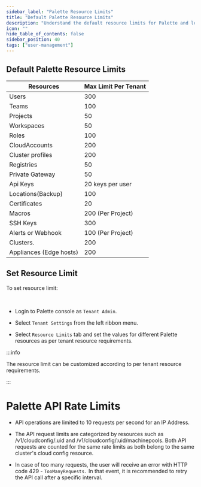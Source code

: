 ```yaml
---
sidebar_label: "Palette Resource Limits"
title: "Default Palette Resource Limits"
description: "Understand the default resource limits for Palette and learn how to set resource limits for your Palette tenant."
icon: ""
hide_table_of_contents: false
sidebar_position: 40
tags: ["user-management"]
---
```




## Default Palette Resource Limits

|Resources           |  Max Limit Per Tenant|
|--------------------|----------------------|
|Users               |     300              |
|Teams               |     100              |
|Projects            |      50              |
|Workspaces          |      50              |
|Roles               |     100              |
|CloudAccounts       |     200              |
|Cluster profiles    |     200              |
|Registries          |      50              |
|Private Gateway     |      50              |
|Api Keys            |   20 keys per user   |
|Locations(Backup)   |      100             |
|Certificates        |       20             |
|Macros              |      200 (Per Project)|
|SSH Keys            |      300              |
|Alerts or Webhook   |   100 (Per Project)   |
|Clusters.           |      200              |
|Appliances (Edge hosts)|      200              |  

## Set Resource Limit 

To set resource limit:

<br />

* Login to Palette console as `Tenant Admin`.


* Select `Tenant Settings` from the left ribbon menu.


* Select `Resource Limits` tab and set the values for different Palette resources as per tenant resource requirements.
 
:::info

The resource limit can be customized according to per tenant resource requirements. 

:::

# Palette API Rate Limits

* API operations are limited to 10 requests per second for an IP Address.


* The API request limits are categorized by resources such as /v1/cloudconfig/:uid and /v1/cloudconfig/:uid/machinepools. Both API requests are counted for the same rate limits as both belong to the same cluster's cloud config resource.


* In case of too many requests, the user will receive an error with HTTP code 429 - `TooManyRequests.` In that event, it is recommended to retry the API call after a specific interval.

<br />
<br />
